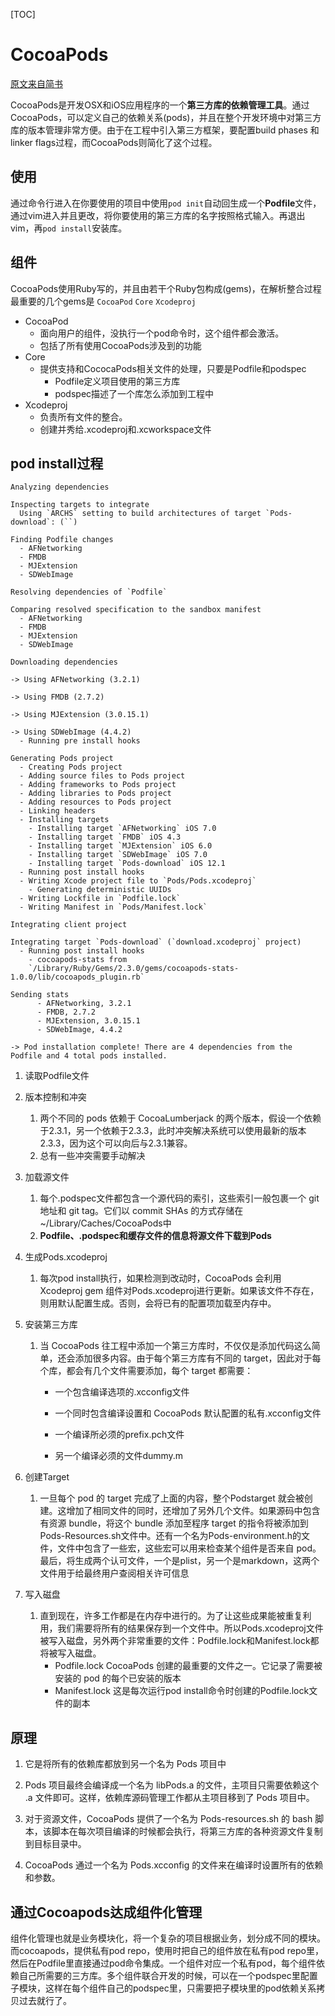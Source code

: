 [TOC]

# CocoaPods

[原文来自简书](<https://www.jianshu.com/p/aef862d01e86>)

CocoaPods是开发OSX和iOS应用程序的一个**第三方库的依赖管理工具**。通过CocoaPods，可以定义自己的依赖关系(pods)，并且在整个开发环境中对第三方库的版本管理非常方便。由于在工程中引入第三方框架，要配置build phases 和linker flags过程，而CocoaPods则简化了这个过程。

## 使用

通过命令行进入在你要使用的项目中使用`pod init`自动回生成一个**Podfile**文件，通过vim进入并且更改，将你要使用的第三方库的名字按照格式输入。再退出vim，再`pod install`安装库。

## 组件

CocoaPods使用Ruby写的，并且由若干个Ruby包构成(gems)，在解析整合过程最重要的几个gems是 `CocoaPod` `Core` `Xcodeproj`

* CocoaPod
  * 面向用户的组件，没执行一个pod命令时，这个组件都会激活。
  * 包括了所有使用CocoaPods涉及到的功能
* Core
  * 提供支持和CococaPods相关文件的处理，只要是Podfile和podspec
    * Podfile定义项目使用的第三方库
    * podspec描述了一个库怎么添加到工程中
* Xcodeproj
  * 负责所有文件的整合。
  * 创建并秀给.xcodeproj和.xcworkspace文件

## pod install过程

```
Analyzing dependencies

Inspecting targets to integrate
  Using `ARCHS` setting to build architectures of target `Pods-download`: (``)

Finding Podfile changes
  - AFNetworking
  - FMDB
  - MJExtension
  - SDWebImage

Resolving dependencies of `Podfile`

Comparing resolved specification to the sandbox manifest
  - AFNetworking
  - FMDB
  - MJExtension
  - SDWebImage

Downloading dependencies

-> Using AFNetworking (3.2.1)

-> Using FMDB (2.7.2)

-> Using MJExtension (3.0.15.1)

-> Using SDWebImage (4.4.2)
  - Running pre install hooks

Generating Pods project
  - Creating Pods project
  - Adding source files to Pods project
  - Adding frameworks to Pods project
  - Adding libraries to Pods project
  - Adding resources to Pods project
  - Linking headers
  - Installing targets
    - Installing target `AFNetworking` iOS 7.0
    - Installing target `FMDB` iOS 4.3
    - Installing target `MJExtension` iOS 6.0
    - Installing target `SDWebImage` iOS 7.0
    - Installing target `Pods-download` iOS 12.1
  - Running post install hooks
  - Writing Xcode project file to `Pods/Pods.xcodeproj`
    - Generating deterministic UUIDs
  - Writing Lockfile in `Podfile.lock`
  - Writing Manifest in `Pods/Manifest.lock`

Integrating client project

Integrating target `Pods-download` (`download.xcodeproj` project)
  - Running post install hooks
    - cocoapods-stats from
    `/Library/Ruby/Gems/2.3.0/gems/cocoapods-stats-1.0.0/lib/cocoapods_plugin.rb`

Sending stats
      - AFNetworking, 3.2.1
      - FMDB, 2.7.2
      - MJExtension, 3.0.15.1
      - SDWebImage, 4.4.2

-> Pod installation complete! There are 4 dependencies from the Podfile and 4 total pods installed.
```

1. 读取Podfile文件

2. 版本控制和冲突

   1. 两个不同的 pods 依赖于 CocoaLumberjack 的两个版本，假设一个依赖于2.3.1，另一个依赖于2.3.3，此时冲突解决系统可以使用最新的版本2.3.3，因为这个可以向后与2.3.1兼容。
   2. 总有一些冲突需要手动解决

3. 加载源文件

   1. 每个.podspec文件都包含一个源代码的索引，这些索引一般包裹一个 git 地址和 git tag。它们以 commit SHAs 的方式存储在~/Library/Caches/CocoaPods中
   2. **Podfile、.podspec和缓存文件的信息将源文件下载到Pods**

4. 生成Pods.xcodeproj

   1. 每次pod install执行，如果检测到改动时，CocoaPods 会利用 Xcodeproj gem 组件对Pods.xcodeproj进行更新。如果该文件不存在，则用默认配置生成。否则，会将已有的配置项加载至内存中。

5. 安装第三方库

   1. 当 CocoaPods 往工程中添加一个第三方库时，不仅仅是添加代码这么简单，还会添加很多内容。由于每个第三方库有不同的 target，因此对于每个库，都会有几个文件需要添加，每个 target 都需要：

      * 一个包含编译选项的.xcconfig文件

      * 一个同时包含编译设置和 CocoaPods 默认配置的私有.xcconfig文件

      * 一个编译所必须的prefix.pch文件

      * 另一个编译必须的文件dummy.m

6. 创建Target

   1. 一旦每个 pod 的 target 完成了上面的内容，整个Podstarget 就会被创建。这增加了相同文件的同时，还增加了另外几个文件。如果源码中包含有资源 bundle，将这个 bundle 添加至程序 target 的指令将被添加到Pods-Resources.sh文件中。还有一个名为Pods-environment.h的文件，文件中包含了一些宏，这些宏可以用来检查某个组件是否来自 pod。最后，将生成两个认可文件，一个是plist，另一个是markdown，这两个文件用于给最终用户查阅相关许可信息

7. 写入磁盘

   1. 直到现在，许多工作都是在内存中进行的。为了让这些成果能被重复利用，我们需要将所有的结果保存到一个文件中。所以Pods.xcodeproj文件被写入磁盘，另外两个非常重要的文件：Podfile.lock和Manifest.lock都将被写入磁盘。
      * Podfile.lock CocoaPods 创建的最重要的文件之一。它记录了需要被安装的 pod 的每个已安装的版本
      * Manifest.lock 这是每次运行pod install命令时创建的Podfile.lock文件的副本

## 原理

1. 它是将所有的依赖库都放到另一个名为 Pods 项目中 

2. Pods 项目最终会编译成一个名为 libPods.a 的文件，主项目只需要依赖这个 .a 文件即可。这样，依赖库源码管理工作都从主项目移到了 Pods 项目中。 

3. 对于资源文件，CocoaPods 提供了一个名为 Pods-resources.sh 的 bash 脚本，该脚本在每次项目编译的时候都会执行，将第三方库的各种资源文件复制到目标目录中。 

4. CocoaPods 通过一个名为 Pods.xcconfig 的文件来在编译时设置所有的依赖和参数。 

## 通过Cocoapods达成组件化管理

组件化管理也就是业务模块化，将一个复杂的项目根据业务，划分成不同的模块。而cocoapods，提供私有pod repo，使用时把自己的组件放在私有pod repo里，然后在Podfile里直接通过pod命令集成。一个组件对应一个私有pod，每个组件依赖自己所需要的三方库。多个组件联合开发的时候，可以在一个podspec里配置子模块，这样在每个组件自己的podspec里，只需要把子模块里的pod依赖关系拷贝过去就行了。

